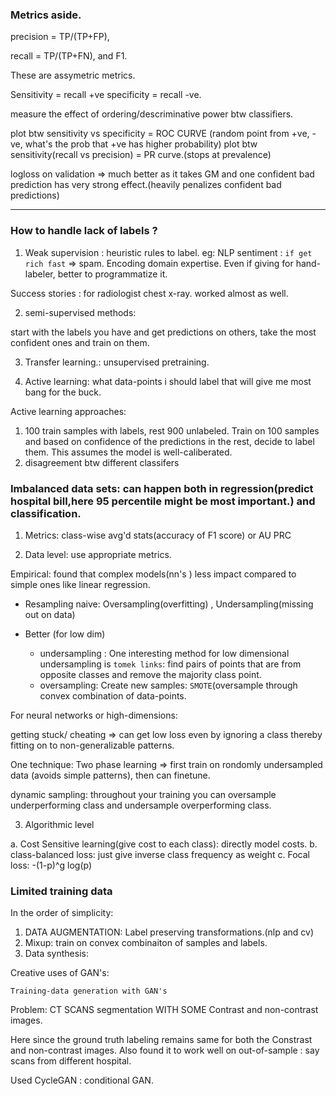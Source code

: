 
### Metrics aside.

precision = TP/(TP+FP),

recall = TP/(TP+FN), and F1.

These are assymetric metrics.

Sensitivity = recall +ve
specificity = recall -ve.

measure the effect of ordering/descriminative power btw classifiers.

plot btw sensitivity vs specificity = ROC CURVE (random point from +ve, -ve, what's the prob that +ve has higher probability)
plot btw sensitivity(recall vs precision) = PR curve.(stops at prevalence)



logloss on validation => much better as it takes GM and one confident bad prediction has very strong effect.(heavily penalizes confident bad predictions)

--------------------------



### How to handle lack of labels ?

1. Weak supervision : heuristic rules to label. eg: NLP sentiment : `if get rich fast` => spam. Encoding  domain expertise. Even if giving for hand-labeler, better to programmatize it.

Success stories : for radiologist chest x-ray. worked almost as well.

2. semi-supervised methods:

start with the labels you have and get predictions on others, take the most confident ones and train on them.

3. Transfer learning.: unsupervised pretraining.

4. Active learning: what data-points i should label that will give me most bang for the buck.

Active learning approaches:

1. 100 train samples with labels, rest 900 unlabeled. Train on 100 samples and based on confidence of the predictions in the rest, decide to label them. This assumes the model is well-caliberated.
2. disagreement btw different classifers



### Imbalanced data sets: can happen both in regression(predict hospital bill,here 95 percentile might be most important.) and classification.



1. Metrics: class-wise avg'd stats(accuracy of F1 score) or AU PRC


2. Data level: use appropriate metrics.

Empirical: found that complex models(nn's ) less impact compared to simple ones like linear regression.

- Resampling naive: Oversampling(overfitting) , Undersampling(missing out on data)

- Better (for low dim)

   - undersampling : One interesting method for low dimensional undersampling is `tomek links`: find pairs of points that are from opposite classes and remove the majority class point.
   - oversampling: Create new samples: `SMOTE`(oversample through convex combination of data-points.


For neural networks or high-dimensions: 

getting stuck/ cheating => can get low loss even by ignoring a class thereby fitting on to non-generalizable patterns.

One technique: Two phase learning => first train on rondomly undersampled data (avoids simple patterns), then can finetune.

dynamic sampling: throughout your training you can oversample underperforming class and undersample overperforming class.

3. Algorithmic level

a. Cost Sensitive learning(give cost to each class): directly model costs.
b. class-balanced loss: just give inverse class frequency as weight
c. Focal loss: -(1-p)^g log(p)


### Limited training data

In the order of simplicity:

1. DATA AUGMENTATION: Label preserving transformations.(nlp and cv)
2. Mixup: train on convex combinaiton of samples and labels.
3. Data synthesis:

Creative uses of GAN's:

`Training-data generation with GAN's`

Problem: CT SCANS segmentation WITH SOME Contrast and non-contrast images.

Here since the ground truth labeling remains same for both the Constrast and non-contrast images. Also found it to work well on out-of-sample : say scans from different hospital.

Used CycleGAN : conditional GAN.




